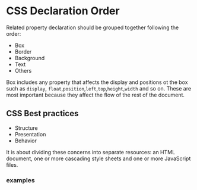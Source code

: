 # CSS Declaration Order

Related property declaration should be grouped together following the order:

- Box
- Border
- Background
- Text
- Others

Box includes any property that affects the display and positions ot the box such as `display`,
`float`,`position`,`left`,`top`,`height`,`width` and so on. These are most important because they affect the flow of the rest of the document.

## CSS Best practices

- Structure
- Presentation
- Behavior

It is about dividing these concerns into separate resources: an HTML document, one or more cascading style sheets and one or more JavaScript files.

### examples
